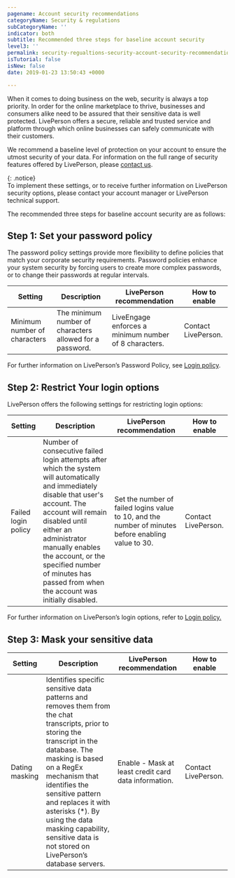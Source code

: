 ```yaml
---
pagename: Account security recommendations
categoryName: Security & regulations
subCategoryName: ''
indicator: both
subtitle: Recommended three steps for baseline account security
level3: ''
permalink: security-regualtions-security-account-security-recommendations.html
isTutorial: false
isNew: false
date: 2019-01-23 13:50:43 +0000

---
```

When it comes to doing business on the web, security is always a top priority. In order for the online marketplace to thrive, businesses and consumers alike need to be assured that their sensitive data is well protected. LivePerson offers a secure, reliable and trusted service and platform through which online businesses can safely communicate with their customers.

We recommend a baseline level of protection on your account to ensure the utmost security of your data. For information on the full range of security features offered by LivePerson, please [contact us](https://liveengage.liveperson.net/a/new/?connectionOpenArticle=agent-workspace-overview).

{: .notice}  
To implement these settings, or to receive further information on LivePerson security options, please contact your account manager or LivePerson technical support.

The recommended three steps for baseline account security are as follows:

## Step 1: Set your password policy

The password policy settings provide more flexibility to define policies that match your corporate security requirements. Password policies enhance your system security by forcing users to create more complex passwords, or to change their passwords at regular intervals.

| Setting | Description | LivePerson recommendation | How to enable |  
| --- | --- | --- | --- |  
 | Minimum number of characters | The minimum number of characters allowed for a password. | LiveEngage enforces a minimum number of 8 characters. | Contact LivePerson. | | Maximum sequential characters | The maximum number of characters with numerically or alphabetically ascending or descending character codes that can be used in consecutive order in the password.  | Set the value to 4. | Contact LivePerson. | | Maximum occurrences of same character | The maximum number of times that the same character can be used in a password. | Set the value to 4. | Contact LivePerson. | | Character type | Alpha character required: Defines whether the password must contain an alphabetic character.Number character required: Defines whether the password must contain a number character.Special character required: Defines whether the password must contain at least one character that is commonly referred to as a special character. Any of the following characters can be used as a special character: ! " # $ % & ' ( ) * + , - . / : ; < = > ? @ \[ \\ \] ^ _ \` { | } \~. | Enforce the use of at least two out of the three options mentioned above, for example, Alpha character required + Number character required, or Alpha character required + Special character, etc. | Contact LivePerson. | | Allow username in password | Enables users to enter passwords that are the same as or include the username.  | Disable. | Contact LivePerson. | | Restrict commonly used password phrases | Restricts passwords that include commonly used password phrases.  | Enable. | Contact LivePerson. | | Expire after number of days | Forces users to change their passwords at regular intervals. | Change users’ passwords at least  once every 90 days. | Contact LivePerson. | | Prevent using previous number of passwords | The number of previous passwords which the system will prohibit the user from reusing as a new password. | Set the value to a minimum of 12. | Contact LivePerson. | | Maximum changes per day | The number of times the password can be changed within a single 24-hour period. | Set the value to a maximum of 3. | Contact LivePerson. | | Apply policy to current passwords | Applies these rules to existing passwords. If this option is not selected, the password rules will only apply when a user changes the password, or a new user is added to the system.   | Enable. | Contact LivePerson. |

For further information on LivePerson’s Password Policy, see [Login policy]().

## Step 2: Restrict Your login options

LivePerson offers the following settings for restricting login options:

| Setting | Description | LivePerson recommendation | How to enable |  
| --- | --- | --- | --- |   
| Failed login policy | Number of consecutive failed login attempts after which the system will automatically and immediately disable that user's account. The account will remain disabled until either an administrator manually enables the account, or the specified number of minutes has passed from when the account was initially disabled. | Set the number of failed logins value to 10, and the number of minutes before enabling value to 30. | Contact LivePerson. | | Reset Password Policy  | When a password is reset through the Secure Password Reset feature, a notification email is sent indicating the login name of the user and the date and time that the password was changed.  | Add the administrator’s email address. | Contact LivePerson. | | Auto-disable Agent Policy | Any agent that has not logged into LiveEngage within the number of days specified will be automatically disabled. | Set this value to 60. | Contact LivePerson. | | Idle User Policy | Monitors user activity in the Agent Workspace and will, after a predetermined period of inactivity, log the user out of LiveEngage. | Log the user out of the Agent Workspace after 15 minutes of inactivity. | In the Users tab footnote, select the third dropdown menu. Select the required period of inactivity before a user is logged out. This setting can be activated by an administrator only. | | IP restriction policy | Restricts login access to the Agent Workspace, providing enhanced security and control. Login access is restricted to a specified list of IP addresses. If the user's IP address does not belong to the IP address list, then the user will not be able to log in and a message is displayed.  | Enable. | Contact LivePerson. |

For further information on LivePerson’s login options, refer to [Login policy.]()

## Step 3: Mask your sensitive data

| Setting | Description | LivePerson recommendation | How to enable |  
| --- | --- | --- | --- |  
| Dating masking | Identifies specific sensitive data patterns and removes them from the chat transcripts, prior to storing the transcript in the database. The masking is based on a RegEx mechanism that identifies the sensitive pattern and replaces it with asterisks (*). By using the data masking capability, sensitive data is not stored on LivePerson’s database servers.  | Enable - Mask at least credit card data information. | Contact LivePerson. |
